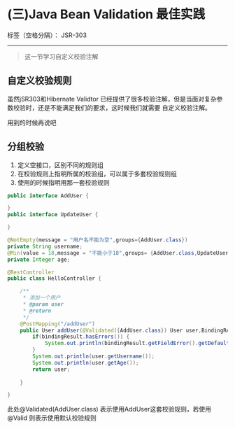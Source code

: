 ﻿# (三)Java Bean Validation 最佳实践

标签（空格分隔）： JSR-303

---

> 这一节学习自定义校验注解

## 自定义校验规则

虽然jSR303和Hibernate Validtor 已经提供了很多校验注解，但是当面对复杂参数校验时，还是不能满足我们的要求，这时候我们就需要 自定义校验注解。

用到的时候再说吧

## 分组校验

1. 定义空接口，区别不同的规则组
2. 在校验规则上指明所属的校验组，可以属于多套校验规则组
3. 使用的时候指明用那一套校验规则

```java
public interface AddUser {

}
public interface UpdateUser {

}
```
```java
@NotEmpty(message = "用户名不能为空",groups={AddUser.class})
private String username;
@Min(value = 18,message = "不能小于18",groups= {AddUser.class,UpdateUser.class})
private Integer age;
```
```java
@RestController
public class HelloController {

	/**
	 * 添加一个用户
	 * @param user
	 * @return
	 */
	@PostMapping("/addUser")
	public User addUser(@Validated({AddUser.class}) User user,BindingResult bindingResult) {
		if(bindingResult.hasErrors()) {
			System.out.println(bindingResult.getFieldError().getDefaultMessage());
		}
		System.out.println(user.getUsername());
		System.out.println(user.getAge());
		return user;
		
	}

}
```
此处@Validated(AddUser.class) 表示使用AddUser这套校验规则，若使用@Valid 则表示使用默认校验规则



